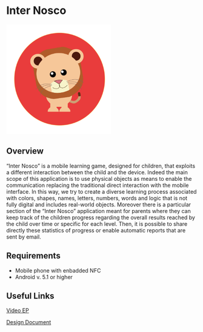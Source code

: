 # Inter Nosco
![Logo](/pictures/logo.png)
## Overview
“Inter Nosco” is a mobile learning game, designed for children, that exploits a different interaction between the child and the device. Indeed the main scope of this application is to use physical objects as means to enable the communication replacing the traditional direct interaction with the mobile interface. In this way, we try to create a diverse learning process associated with colors, shapes, names, letters, numbers, words and logic that is not fully digital and includes real-world objects.
Moreover there is a particular section of the “Inter Nosco” application meant for parents where they can keep track of the children progress regarding the overall results reached by the child over time or specific for each level. Then, it is possible to share directly these statistics of progress or enable automatic reports that are sent by email. 

## Requirements
* Mobile phone with enbadded NFC
* Android v. 5.1 or higher

## Useful Links

[Video EP](https://drive.google.com/drive/folders/1sW8XUwKuzR86nOaMlEbvCsfDm97Oaea9)

[Design Document](https://drive.google.com/drive/folders/1ifgHRE_jzJZmy5mfWXog_N7ZompfZEBU)

